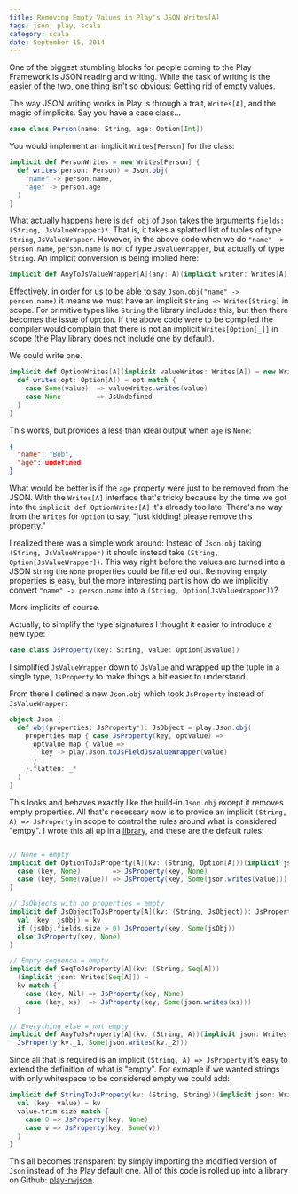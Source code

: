 ```yaml
---
title: Removing Empty Values in Play's JSON Writes[A]
tags: json, play, scala
category: scala
date: September 15, 2014
---
```


One of the biggest stumbling blocks for people coming to the Play Framework is JSON reading and writing.  While the task of writing is the easier
of the two, one thing isn't so obvious: Getting rid of empty values.

The way JSON writing works in Play is through a trait, `Writes[A]`, and the magic of implicits.  Say you have a case class...

```scala
case class Person(name: String, age: Option[Int])
```

You would implement an implicit `Writes[Person]` for the class:

```scala
implicit def PersonWrites = new Writes[Person] {
  def writes(person: Person) = Json.obj(
    "name" -> person.name,
    "age" -> person.age
  )
}
```

What actually happens here is `def obj` of `Json` takes the arguments `fields: (String, JsValueWrapper)*`.  That is, it takes a splatted list of
tuples of type `String`, `JsValueWrapper`.  However, in the above code when we do `"name" -> person.name`, `person.name` is not of type `JsValueWrapper`,
but actually of type `String`.  An implicit conversion is being implied here:

```scala
implicit def AnyToJsValueWrapper[A](any: A)(implicit writer: Writes[A]) = ...
```

Effectively, in order for us to be able to say `Json.obj("name" -> person.name)` it means we must have an implicit `String => Writes[String]` in scope.  For
primitive types like `String` the library includes this, but then there becomes the issue of `Option`.  If the above code were to be compiled the compiler
would complain that there is not an implicit `Writes[Option[_]]` in scope (the Play library does not include one by default).

We could write one.

```scala
implicit def OptionWrites[A](implicit valueWrites: Writes[A]) = new Writes[Option[A]] {
  def writes(opt: Option[A]) = opt match {
    case Some(value)  => valueWrites.writes(value)
    case None         => JsUndefined
  }
}
```

This works, but provides a less than ideal output when `age` is `None`:

```json
{
  "name": "Bob",
  "age": undefined
}
```

What would be better is if the `age` property were just to be removed from the JSON.  With the `Writes[A]` interface that's tricky because by
the time we got into the `implicit def OptionWrites[A]` it's already too late.  There's no way from the `Writes` for `Option` to say, "just kidding!
please remove this property."

I realized there was a simple work around: Instead of `Json.obj` taking `(String, JsValueWrapper)` it should instead take `(String, Option[JsValueWrapper])`.
This way right before the values are turned into a JSON string the `None` properties could be filtered out.  Removing empty properties is easy, but
the more interesting part is how do we implicitly convert `"name" -> person.name` into a `(String, Option[JsValueWrapper])`?

More implicits of course.

Actually, to simplify the type signatures I thought it easier to introduce a new type:

```scala
case class JsProperty(key: String, value: Option[JsValue])
```

I simplified `JsValueWrapper` down to `JsValue` and wrapped up the tuple in a single type, `JsProperty` to make things a bit easier to understand.

From there I defined a new `Json.obj` which took `JsProperty` instead of `JsValueWrapper`:

```scala
object Json {
  def obj(properties: JsProperty*): JsObject = play.Json.obj(
    properties.map { case JsProperty(key, optValue) =>
      optValue.map { value =>
        key -> play.Json.toJsFieldJsValueWrapper(value)
      }
    }.flatten: _*
  )
}
```

This looks and behaves exactly like the build-in `Json.obj` except it removes empty properties.  All that's necessary now is to provide an implicit
`(String, A) => JsProperty` in scope to control the rules around what is considered "emtpy".  I wrote this all up in a [library](https://github.com/tstone/play-rwjson),
and these are the default rules:

```scala

// None = empty
implicit def OptionToJsProperty[A](kv: (String, Option[A]))(implicit json: Writes[A]) = kv match {
  case (key, None)        => JsProperty(key, None)
  case (key, Some(value)) => JsProperty(key, Some(json.writes(value)))
}

// JsObjects with no properties = empty
implicit def JsObjectToJsProperty[A](kv: (String, JsObject)): JsProperty = {
  val (key, jsObj) = kv
  if (jsObj.fields.size > 0) JsProperty(key, Some(jsObj))
  else JsProperty(key, None)
}

// Empty sequence = empty
implicit def SeqToJsProperty[A](kv: (String, Seq[A]))
  (implicit json: Writes[Seq[A]]) =
  kv match {
    case (key, Nil) => JsProperty(key, None)
    case (key, xs)  => JsProperty(key, Some(json.writes(xs)))
  }

// Everything else = not empty
implicit def AnyToJsProperty[A](kv: (String, A))(implicit json: Writes[A]) =
  JsProperty(kv._1, Some(json.writes(kv._2)))
```

Since all that is required is an implicit `(String, A) => JsProperty` it's easy to extend the definition of what is "empty".  For exmaple if
we wanted strings with only whitespace to be considered empty we could add:

```scala
implicit def StringToJsPropety(kv: (String, String))(implicit json: Writes[String]) = {
  val (key, value) = kv
  value.trim.size match {
    case 0 => JsProperty(key, None)
    case v => JsProperty(key, Some(v))
  }
}
```

This all becomes transparent by simply importing the modified version of `Json` instead of the Play default one.  All of this code is rolled up
into a library on Github: [play-rwjson](https://github.com/tstone/play-rwjson).
